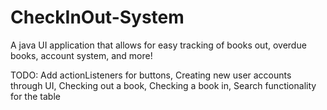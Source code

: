# CheckInOut-System
A java UI application that allows for easy tracking of books out, overdue books, account system, and more!

TODO: Add actionListeners for buttons, Creating new user accounts through UI, Checking out a book, Checking a book in, Search functionality for the table

